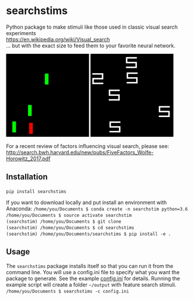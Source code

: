 # searchstims

Python package to make stimuli like those used in classic visual search experiments  
https://en.wikipedia.org/wiki/Visual_search  
... but with the exact size to feed them to your favorite neural network.

![efficient_search](redvert_v_greenvert_set_size_4_target_present_55.png)
![inefficient_search](two_v_five_set_size_6_target_present_78.png)

For a recent review of factors influencing visual search, please see:  
http://search.bwh.harvard.edu/new/pubs/FiveFactors_Wolfe-Horowitz_2017.pdf

## Installation
`pip install searchstims`

If you want to download locally and put install an environment with Anaconda:
`/home/you/Documents $ conda create -n searchstim python=3.6`  
`/home/you/Documents $ source activate searchstim`  
`(searchstim) /home/you/Documents $ git clone`  
`(searchstim) /home/you/Documents $ cd searchstims`  
`(searchstim) /home/you/Documents/searchstims $ pip install -e .`  

## Usage
The `searchstims` package installs itself so that you can run it from the
command line. You will use a config.ini file to specify what you want the
package to generate. See the example [config.ini](./config.ini) for details.
Running the example script will create a folder `~/output` with feature
search stimuli.  
`/home/you/Documents $ searchstims -c config.ini`
